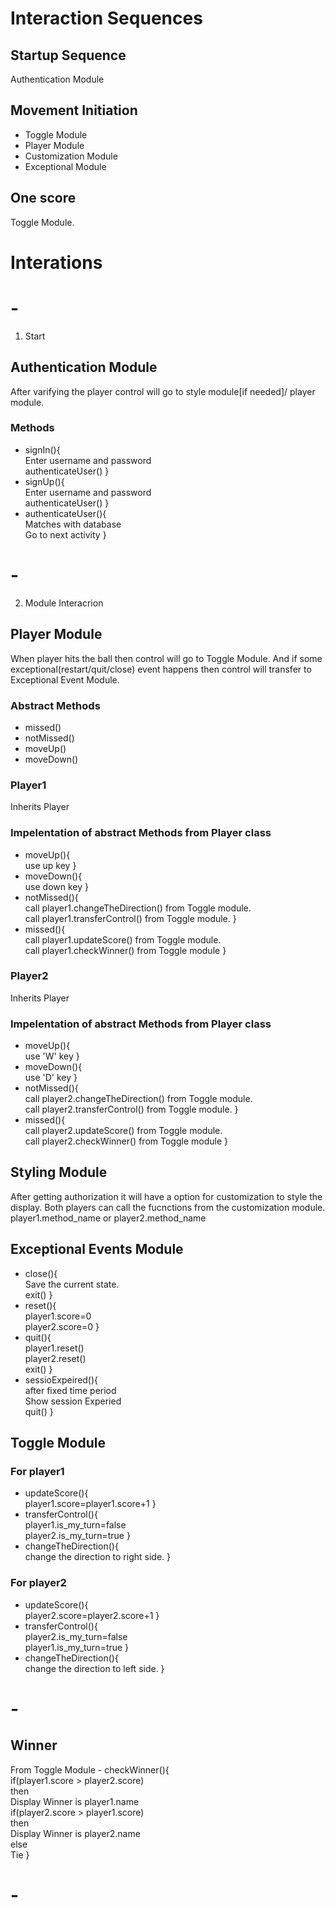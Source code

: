 # Interaction Sequences

## Startup Sequence

Authentication Module

## Movement Initiation

- Toggle Module
- Player Module
- Customization Module
- Exceptional Module

## One score

Toggle Module.

# Interations

# -
1. Start 
## Authentication Module
   After varifying the player control will go to style module[if needed]/ player module.
   ### Methods
   - signIn(){
     <br/> Enter username and password
     <br/>authenticateUser()
    }
   - signUp(){
     <br/> Enter username and password
     <br/>authenticateUser()
   }
   - authenticateUser(){
   <br/> Matches with database
   <br/> Go to next activity
   }
# -

2. Module Interacrion
## Player Module
   When player hits the ball then control will go to Toggle Module.
   And if some exceptional(restart/quit/close) event happens then control will transfer to Exceptional Event Module.
   
   ### Abstract Methods
   - missed()
   - notMissed()
   - moveUp()
   - moveDown()

   ### Player1 
   Inherits Player
   ### Impelentation of abstract Methods from Player class
   -  moveUp(){
    <br/> use up key
   }
   -  moveDown(){
    <br/> use down key
    }
   - notMissed(){
    <br/> call player1.changeTheDirection() from Toggle module.
    <br/> call player1.transferControl() from Toggle module.
   }
   - missed(){
   <br/> call player1.updateScore() from Toggle module. 
    <br/> call player1.checkWinner() from Toggle module
   }

   ### Player2 
   Inherits Player
   ### Impelentation of abstract Methods from Player class
   -  moveUp(){
    <br/> use 'W' key
   }
   -  moveDown(){
    <br/> use 'D' key
    }
   - notMissed(){
    <br/> call player2.changeTheDirection() from Toggle module.
    <br/> call player2.transferControl() from Toggle module.
   }
   - missed(){
   <br/> call player2.updateScore() from Toggle module. 
   <br/> call player2.checkWinner() from Toggle module
   }
  
 
## Styling Module
   After getting authorization it will have a option for customization to style the display.
   Both players can call the fucnctions from the customization module.
   player1.method_name or player2.method_name
   
   
## Exceptional Events Module
   - close(){
    <br/>  Save the current state.
    <br/> exit()
   }
   - reset(){
   <br/>player1.score=0
   <br/>player2.score=0
   }
   - quit(){
   <br/> player1.reset()
   <br/> player2.reset()
   <br/> exit()
   }
   - sessioExpeired(){
   <br/> after fixed time period
   <br/>Show session Experied
   <br/> quit()
   }

## Toggle Module
   ### For player1
   - updateScore(){
    <br /> player1.score=player1.score+1
   }
   - transferControl(){
      <br/>player1.is_my_turn=false
      <br/> player2.is_my_turn=true
   }
   - changeTheDirection(){
   <br/> change the direction to right side.
   }

### For player2
   - updateScore(){
    <br /> player2.score=player2.score+1
   }
   - transferControl(){
      <br/>player2.is_my_turn=false
      <br/> player1.is_my_turn=true
   }
   - changeTheDirection(){
   <br/> change the direction to left side.
   }

# -
## Winner
   From Toggle Module
    - checkWinner(){
       <br/>  if(player1.score > player2.score)
       <br/>  then
       <br/> Display Winner is player1.name
       <br/> if(player2.score > player1.score)
       <br/> then
       <br/> Display Winner is player2.name
       <br/> else
       <br/> Tie
      }
# -

    
 
   
   

  
   

